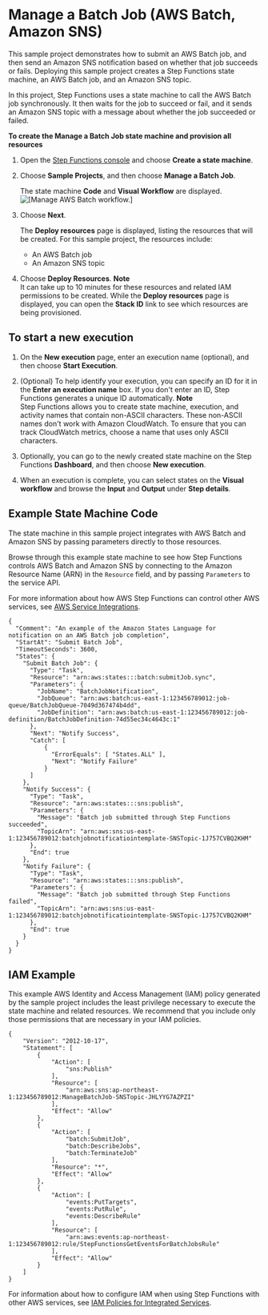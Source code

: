 # Manage a Batch Job \(AWS Batch, Amazon SNS\)<a name="batch-job-notification"></a>

This sample project demonstrates how to submit an AWS Batch job, and then send an Amazon SNS notification based on whether that job succeeds or fails\. Deploying this sample project creates a Step Functions state machine, an AWS Batch job, and an Amazon SNS topic\. 

In this project, Step Functions uses a state machine to call the AWS Batch job synchronously\. It then waits for the job to succeed or fail, and it sends an Amazon SNS topic with a message about whether the job succeeded or failed\.

**To create the Manage a Batch Job state machine and provision all resources**

1. Open the [Step Functions console](https://console.aws.amazon.com/states/home?region=us-east-1#/) and choose **Create a state machine**\.

1. Choose **Sample Projects**, and then choose **Manage a Batch Job**\.

   The state machine **Code** and **Visual Workflow** are displayed\.  
![\[Manage AWS Batch workflow.\]](http://docs.aws.amazon.com/step-functions/latest/dg/images/sample-manage-batch.png)

1. Choose **Next**\.

   The **Deploy resources** page is displayed, listing the resources that will be created\. For this sample project, the resources include:
   + An AWS Batch job
   + An Amazon SNS topic

1. Choose **Deploy Resources**\.
**Note**  
It can take up to 10 minutes for these resources and related IAM permissions to be created\. While the **Deploy resources** page is displayed, you can open the **Stack ID** link to see which resources are being provisioned\.

## To start a new execution<a name="sample-batch-start-execution"></a>

1. On the **New execution** page, enter an execution name \(optional\), and then choose **Start Execution**\.

1. \(Optional\) To help identify your execution, you can specify an ID for it in the **Enter an execution name** box\. If you don't enter an ID, Step Functions generates a unique ID automatically\.
**Note**  
Step Functions allows you to create state machine, execution, and activity names that contain non\-ASCII characters\. These non\-ASCII names don't work with Amazon CloudWatch\. To ensure that you can track CloudWatch metrics, choose a name that uses only ASCII characters\.

1. Optionally, you can go to the newly created state machine on the Step Functions **Dashboard**, and then choose **New execution**\.

1. When an execution is complete, you can select states on the **Visual workflow** and browse the **Input** and **Output** under **Step details**\.

## Example State Machine Code<a name="sample-batch-code-examples"></a>

The state machine in this sample project integrates with AWS Batch and Amazon SNS by passing parameters directly to those resources\. 

Browse through this example state machine to see how Step Functions controls AWS Batch and Amazon SNS by connecting to the Amazon Resource Name \(ARN\) in the `Resource` field, and by passing `Parameters` to the service API\.

For more information about how AWS Step Functions can control other AWS services, see [AWS Service Integrations](concepts-connectors.md)\.

```
{
  "Comment": "An example of the Amazon States Language for notification on an AWS Batch job completion",
  "StartAt": "Submit Batch Job",
  "TimeoutSeconds": 3600,
  "States": {
    "Submit Batch Job": {
      "Type": "Task",
      "Resource": "arn:aws:states:::batch:submitJob.sync",
      "Parameters": {
        "JobName": "BatchJobNotification",
        "JobQueue": "arn:aws:batch:us-east-1:123456789012:job-queue/BatchJobQueue-7049d367474b4dd",
        "JobDefinition": "arn:aws:batch:us-east-1:123456789012:job-definition/BatchJobDefinition-74d55ec34c4643c:1"
      },
      "Next": "Notify Success",
      "Catch": [
          {
            "ErrorEquals": [ "States.ALL" ],
            "Next": "Notify Failure"
          }
      ]
    },
    "Notify Success": {
      "Type": "Task",
      "Resource": "arn:aws:states:::sns:publish",
      "Parameters": {
        "Message": "Batch job submitted through Step Functions succeeded",
        "TopicArn": "arn:aws:sns:us-east-1:123456789012:batchjobnotificatiointemplate-SNSTopic-1J757CVBQ2KHM"
      },
      "End": true
    },
    "Notify Failure": {
      "Type": "Task",
      "Resource": "arn:aws:states:::sns:publish",
      "Parameters": {
        "Message": "Batch job submitted through Step Functions failed",
        "TopicArn": "arn:aws:sns:us-east-1:123456789012:batchjobnotificatiointemplate-SNSTopic-1J757CVBQ2KHM"
      },
      "End": true
    }
  }
}
```

## IAM Example<a name="sample-batch-iam-example"></a>

This example AWS Identity and Access Management \(IAM\) policy generated by the sample project includes the least privilege necessary to execute the state machine and related resources\. We recommend that you include only those permissions that are necessary in your IAM policies\. 

```
{
    "Version": "2012-10-17",
    "Statement": [
        {
            "Action": [
                "sns:Publish"
            ],
            "Resource": [
                "arn:aws:sns:ap-northeast-1:123456789012:ManageBatchJob-SNSTopic-JHLYYG7AZPZI"
            ],
            "Effect": "Allow"
        },
        {
            "Action": [
                "batch:SubmitJob",
                "batch:DescribeJobs",
                "batch:TerminateJob"
            ],
            "Resource": "*",
            "Effect": "Allow"
        },
        {
            "Action": [
                "events:PutTargets",
                "events:PutRule",
                "events:DescribeRule"
            ],
            "Resource": [
                "arn:aws:events:ap-northeast-1:123456789012:rule/StepFunctionsGetEventsForBatchJobsRule"
            ],
            "Effect": "Allow"
        }
    ]
}
```

For information about how to configure IAM when using Step Functions with other AWS services, see [IAM Policies for Integrated Services](connectors-iam-templates.md)\.
